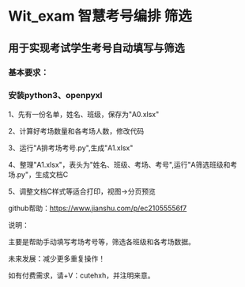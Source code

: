 # Wit_exam 智慧考号编排 筛选

## 用于实现考试学生考号自动填写与筛选

### 基本要求：

### 安装python3、openpyxl

1、先有一份名单，姓名、班级，保存为"A0.xlsx"

2、计算好考场数量和各考场人数，修改代码

3、运行"A排考场考号.py",生成"A1.xlsx"

4、整理"A1.xlsx"，表头为"姓名、班级、考场、考号",运行"A筛选班级和考场.py"，生成文档C

5、调整文档C样式等适合打印，视图->分页预览

github帮助：https://www.jianshu.com/p/ec21055556f7

说明：

主要是帮助手动填写考场考号等，筛选各班级和各考场数据。

未来发展：减少更多重复操作！

如有付费需求，请+V：cutehxh，并注明来意。


